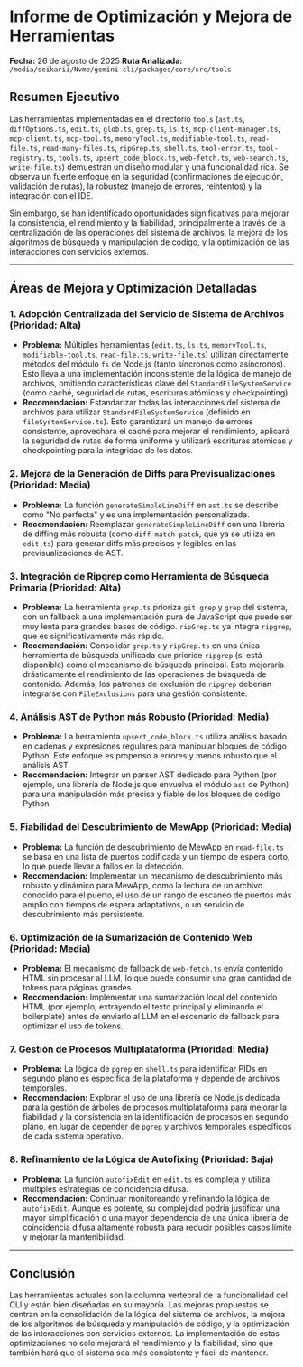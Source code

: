 # Informe de Optimización y Mejora de Herramientas

**Fecha:** 26 de agosto de 2025
**Ruta Analizada:** `/media/seikarii/Nvme/gemini-cli/packages/core/src/tools`

## Resumen Ejecutivo

Las herramientas implementadas en el directorio `tools` (`ast.ts`, `diffOptions.ts`, `edit.ts`, `glob.ts`, `grep.ts`, `ls.ts`, `mcp-client-manager.ts`, `mcp-client.ts`, `mcp-tool.ts`, `memoryTool.ts`, `modifiable-tool.ts`, `read-file.ts`, `read-many-files.ts`, `ripGrep.ts`, `shell.ts`, `tool-error.ts`, `tool-registry.ts`, `tools.ts`, `upsert_code_block.ts`, `web-fetch.ts`, `web-search.ts`, `write-file.ts`) demuestran un diseño modular y una funcionalidad rica. Se observa un fuerte enfoque en la seguridad (confirmaciones de ejecución, validación de rutas), la robustez (manejo de errores, reintentos) y la integración con el IDE.

Sin embargo, se han identificado oportunidades significativas para mejorar la consistencia, el rendimiento y la fiabilidad, principalmente a través de la centralización de las operaciones del sistema de archivos, la mejora de los algoritmos de búsqueda y manipulación de código, y la optimización de las interacciones con servicios externos.

---

## Áreas de Mejora y Optimización Detalladas

### 1. Adopción Centralizada del Servicio de Sistema de Archivos (Prioridad: Alta)

*   **Problema:** Múltiples herramientas (`edit.ts`, `ls.ts`, `memoryTool.ts`, `modifiable-tool.ts`, `read-file.ts`, `write-file.ts`) utilizan directamente métodos del módulo `fs` de Node.js (tanto síncronos como asíncronos). Esto lleva a una implementación inconsistente de la lógica de manejo de archivos, omitiendo características clave del `StandardFileSystemService` (como caché, seguridad de rutas, escrituras atómicas y checkpointing).
*   **Recomendación:** Estandarizar todas las interacciones del sistema de archivos para utilizar `StandardFileSystemService` (definido en `fileSystemService.ts`). Esto garantizará un manejo de errores consistente, aprovechará el caché para mejorar el rendimiento, aplicará la seguridad de rutas de forma uniforme y utilizará escrituras atómicas y checkpointing para la integridad de los datos.

### 2. Mejora de la Generación de Diffs para Previsualizaciones (Prioridad: Media)

*   **Problema:** La función `generateSimpleLineDiff` en `ast.ts` se describe como "No perfecta" y es una implementación personalizada.
*   **Recomendación:** Reemplazar `generateSimpleLineDiff` con una librería de diffing más robusta (como `diff-match-patch`, que ya se utiliza en `edit.ts`) para generar diffs más precisos y legibles en las previsualizaciones de AST.

### 3. Integración de Ripgrep como Herramienta de Búsqueda Primaria (Prioridad: Alta)

*   **Problema:** La herramienta `grep.ts` prioriza `git grep` y `grep` del sistema, con un fallback a una implementación pura de JavaScript que puede ser muy lenta para grandes bases de código. `ripGrep.ts` ya integra `ripgrep`, que es significativamente más rápido.
*   **Recomendación:** Consolidar `grep.ts` y `ripGrep.ts` en una única herramienta de búsqueda unificada que priorice `ripgrep` (si está disponible) como el mecanismo de búsqueda principal. Esto mejoraría drásticamente el rendimiento de las operaciones de búsqueda de contenido. Además, los patrones de exclusión de `ripgrep` deberían integrarse con `FileExclusions` para una gestión consistente.

### 4. Análisis AST de Python más Robusto (Prioridad: Media)

*   **Problema:** La herramienta `upsert_code_block.ts` utiliza análisis basado en cadenas y expresiones regulares para manipular bloques de código Python. Este enfoque es propenso a errores y menos robusto que el análisis AST.
*   **Recomendación:** Integrar un parser AST dedicado para Python (por ejemplo, una librería de Node.js que envuelva el módulo `ast` de Python) para una manipulación más precisa y fiable de los bloques de código Python.

### 5. Fiabilidad del Descubrimiento de MewApp (Prioridad: Media)

*   **Problema:** La función de descubrimiento de MewApp en `read-file.ts` se basa en una lista de puertos codificada y un tiempo de espera corto, lo que puede llevar a fallos en la detección.
*   **Recomendación:** Implementar un mecanismo de descubrimiento más robusto y dinámico para MewApp, como la lectura de un archivo conocido para el puerto, el uso de un rango de escaneo de puertos más amplio con tiempos de espera adaptativos, o un servicio de descubrimiento más persistente.

### 6. Optimización de la Sumarización de Contenido Web (Prioridad: Media)

*   **Problema:** El mecanismo de fallback de `web-fetch.ts` envía contenido HTML sin procesar al LLM, lo que puede consumir una gran cantidad de tokens para páginas grandes.
*   **Recomendación:** Implementar una sumarización local del contenido HTML (por ejemplo, extrayendo el texto principal y eliminando el boilerplate) antes de enviarlo al LLM en el escenario de fallback para optimizar el uso de tokens.

### 7. Gestión de Procesos Multiplataforma (Prioridad: Media)

*   **Problema:** La lógica de `pgrep` en `shell.ts` para identificar PIDs en segundo plano es específica de la plataforma y depende de archivos temporales.
*   **Recomendación:** Explorar el uso de una librería de Node.js dedicada para la gestión de árboles de procesos multiplataforma para mejorar la fiabilidad y la consistencia en la identificación de procesos en segundo plano, en lugar de depender de `pgrep` y archivos temporales específicos de cada sistema operativo.

### 8. Refinamiento de la Lógica de Autofixing (Prioridad: Baja)

*   **Problema:** La función `autofixEdit` en `edit.ts` es compleja y utiliza múltiples estrategias de coincidencia difusa.
*   **Recomendación:** Continuar monitoreando y refinando la lógica de `autofixEdit`. Aunque es potente, su complejidad podría justificar una mayor simplificación o una mayor dependencia de una única librería de coincidencia difusa altamente robusta para reducir posibles casos límite y mejorar la mantenibilidad.

---

## Conclusión

Las herramientas actuales son la columna vertebral de la funcionalidad del CLI y están bien diseñadas en su mayoría. Las mejoras propuestas se centran en la consolidación de la lógica del sistema de archivos, la mejora de los algoritmos de búsqueda y manipulación de código, y la optimización de las interacciones con servicios externos. La implementación de estas optimizaciones no solo mejorará el rendimiento y la fiabilidad, sino que también hará que el sistema sea más consistente y fácil de mantener.
